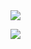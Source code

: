 <img src="https://github-readme-stats.vercel.app/api?username=danielkirshner&&show_icons=true&title_color=ffffff&icon_color=bb2acf&text_color=daf7dc&bg_color=151515">

[![](https://visitcount.itsvg.in/api?id=DanielKirshner&label=Profile%20Views&color=1&icon=6&pretty=false)](https://visitcount.itsvg.in)
